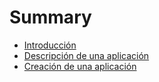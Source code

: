 # Summary

* [Introducción](README.md)
* [Descripción de una aplicación](chapter1.md)
* [Creación de una aplicación](chapter2.md)


